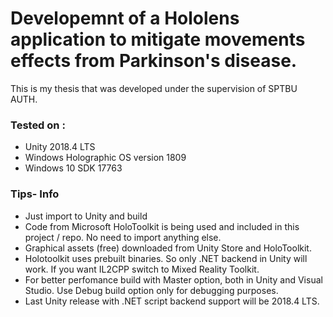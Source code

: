 ﻿# Developemnt of a Hololens application to mitigate movements effects from Parkinson's disease.

This is my thesis that was developed under the supervision of SPTBU AUTH.
### Tested on :
* Unity 2018.4 LTS
* Windows Holographic OS version 1809
* Windows 10 SDK 17763

### Tips- Info
* Just import to Unity and build
* Code from Microsoft HoloToolkit is being used and included in this project / repo. No need to import anything else.
* Graphical assets (free) downloaded from Unity Store and HoloToolkit.
* Holotoolkit uses prebuilt binaries. So only .NET backend in Unity will work. If you want IL2CPP switch to Mixed Reality Toolkit.
* For better perfomance build with Master option, both in Unity and Visual Studio. Use Debug build option only for debugging purposes.
* Last Unity release with .NET script backend support will be 2018.4 LTS.